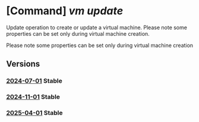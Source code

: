 # [Command] _vm update_

Update operation to create or update a virtual machine. Please note some properties can be set only during virtual machine creation.

Please note some properties can be set only during virtual machine creation

## Versions

### [2024-07-01](/Resources/mgmt-plane/L3N1YnNjcmlwdGlvbnMve30vcmVzb3VyY2Vncm91cHMve30vcHJvdmlkZXJzL21pY3Jvc29mdC5jb21wdXRlL3ZpcnR1YWxtYWNoaW5lcy97fQ==/2024-07-01.xml) **Stable**

<!-- mgmt-plane /subscriptions/{}/resourcegroups/{}/providers/microsoft.compute/virtualmachines/{} 2024-07-01 -->

### [2024-11-01](/Resources/mgmt-plane/L3N1YnNjcmlwdGlvbnMve30vcmVzb3VyY2Vncm91cHMve30vcHJvdmlkZXJzL21pY3Jvc29mdC5jb21wdXRlL3ZpcnR1YWxtYWNoaW5lcy97fQ==/2024-11-01.xml) **Stable**

<!-- mgmt-plane /subscriptions/{}/resourcegroups/{}/providers/microsoft.compute/virtualmachines/{} 2024-11-01 -->

### [2025-04-01](/Resources/mgmt-plane/L3N1YnNjcmlwdGlvbnMve30vcmVzb3VyY2Vncm91cHMve30vcHJvdmlkZXJzL21pY3Jvc29mdC5jb21wdXRlL3ZpcnR1YWxtYWNoaW5lcy97fQ==/2025-04-01.xml) **Stable**

<!-- mgmt-plane /subscriptions/{}/resourcegroups/{}/providers/microsoft.compute/virtualmachines/{} 2025-04-01 -->
